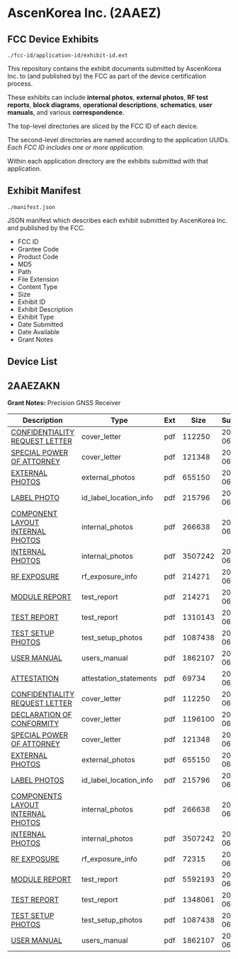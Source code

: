 # AscenKorea Inc. (2AAEZ)
## FCC Device Exhibits

```
./fcc-id/application-id/exhibit-id.ext
```

This repository contains the exhibit documents submitted by AscenKorea Inc. to (and published by) the FCC as part of the device certification process.

These exhibits can include **internal photos**, **external photos**, **RF test reports**, **block diagrams**, **operational descriptions**, **schematics**, **user manuals**, and various **correspondence**.

The top-level directories are sliced by the FCC ID of each device.

The second-level directories are named according to the application UUIDs. *Each FCC ID includes one or more application.*

Within each application directory are the exhibits submitted with that application. 

## Exhibit Manifest

```
./manifest.json
```

JSON manifest which describes each exhibit submitted by AscenKorea Inc. and published by the FCC.

- FCC ID
- Grantee Code
- Product Code
- MD5
- Path
- File Extension
- Content Type
- Size
- Exhibit ID
- Exhibit Description
- Exhibit Type
- Date Submitted
- Date Available
- Grant Notes

## Device List
## 2AAEZAKN
**Grant Notes:** Precision GNSS Receiver

| Description | Type | Ext | Size | Submitted | Available |
| ----------- | ---- | --- | ---- | --------- | --------- |
| [CONFIDENTIALITY REQUEST LETTER](2AAEZAKN/00f40bf88c5545c0c4c4b98a375a67fa/1991494.pdf) | cover_letter | pdf | 112250 | 2013-06-14 | 2013-06-14 |
| [SPECIAL POWER OF ATTORNEY](2AAEZAKN/00f40bf88c5545c0c4c4b98a375a67fa/1991501.pdf) | cover_letter | pdf | 121348 | 2013-06-14 | 2013-06-14 |
| [EXTERNAL PHOTOS](2AAEZAKN/00f40bf88c5545c0c4c4b98a375a67fa/1991516.pdf) | external_photos | pdf | 655150 | 2013-06-14 | 2013-06-14 |
| [LABEL PHOTO](2AAEZAKN/00f40bf88c5545c0c4c4b98a375a67fa/1991498.pdf) | id_label_location_info | pdf | 215796 | 2013-06-14 | 2013-06-14 |
| [COMPONENT LAYOUT INTERNAL PHOTOS](2AAEZAKN/00f40bf88c5545c0c4c4b98a375a67fa/1991493.pdf) | internal_photos | pdf | 266638 | 2013-06-14 | 2013-06-14 |
| [INTERNAL PHOTOS](2AAEZAKN/00f40bf88c5545c0c4c4b98a375a67fa/1991497.pdf) | internal_photos | pdf | 3507242 | 2013-06-14 | 2013-06-14 |
| [RF EXPOSURE](2AAEZAKN/00f40bf88c5545c0c4c4b98a375a67fa/1991568.pdf) | rf_exposure_info | pdf | 214271 | 2013-06-14 | 2013-06-14 |
| [MODULE REPORT](2AAEZAKN/00f40bf88c5545c0c4c4b98a375a67fa/1991568.pdf) | test_report | pdf | 214271 | 2013-06-14 | 2013-06-14 |
| [TEST REPORT](2AAEZAKN/00f40bf88c5545c0c4c4b98a375a67fa/1991571.pdf) | test_report | pdf | 1310143 | 2013-06-14 | 2013-06-14 |
| [TEST SETUP PHOTOS](2AAEZAKN/00f40bf88c5545c0c4c4b98a375a67fa/1991503.pdf) | test_setup_photos | pdf | 1087438 | 2013-06-14 | 2013-06-14 |
| [USER MANUAL](2AAEZAKN/00f40bf88c5545c0c4c4b98a375a67fa/1991504.pdf) | users_manual | pdf | 1862107 | 2013-06-14 | 2013-06-14 |
| [ATTESTATION](2AAEZAKN/57443c046854c53d01f40ae17c905d01/1991496.pdf) | attestation_statements | pdf | 69734 | 2013-06-14 | 2013-06-14 |
| [CONFIDENTIALITY REQUEST LETTER](2AAEZAKN/57443c046854c53d01f40ae17c905d01/1991494.pdf) | cover_letter | pdf | 112250 | 2013-06-14 | 2013-06-14 |
| [DECLARATION OF CONFORMITY](2AAEZAKN/57443c046854c53d01f40ae17c905d01/1991495.pdf) | cover_letter | pdf | 1196100 | 2013-06-14 | 2013-06-14 |
| [SPECIAL POWER OF ATTORNEY](2AAEZAKN/57443c046854c53d01f40ae17c905d01/1991501.pdf) | cover_letter | pdf | 121348 | 2013-06-14 | 2013-06-14 |
| [EXTERNAL PHOTOS](2AAEZAKN/57443c046854c53d01f40ae17c905d01/1991516.pdf) | external_photos | pdf | 655150 | 2013-06-14 | 2013-06-14 |
| [LABEL PHOTOS](2AAEZAKN/57443c046854c53d01f40ae17c905d01/1991498.pdf) | id_label_location_info | pdf | 215796 | 2013-06-14 | 2013-06-14 |
| [COMPONENTS LAYOUT INTERNAL PHOTOS](2AAEZAKN/57443c046854c53d01f40ae17c905d01/1991493.pdf) | internal_photos | pdf | 266638 | 2013-06-14 | 2013-06-14 |
| [INTERNAL PHOTOS](2AAEZAKN/57443c046854c53d01f40ae17c905d01/1991497.pdf) | internal_photos | pdf | 3507242 | 2013-06-14 | 2013-06-14 |
| [RF EXPOSURE](2AAEZAKN/57443c046854c53d01f40ae17c905d01/1991500.pdf) | rf_exposure_info | pdf | 72315 | 2013-06-14 | 2013-06-14 |
| [MODULE REPORT](2AAEZAKN/57443c046854c53d01f40ae17c905d01/1991499.pdf) | test_report | pdf | 5592193 | 2013-06-14 | 2013-06-14 |
| [TEST REPORT](2AAEZAKN/57443c046854c53d01f40ae17c905d01/1991502.pdf) | test_report | pdf | 1348061 | 2013-06-14 | 2013-06-14 |
| [TEST SETUP PHOTOS](2AAEZAKN/57443c046854c53d01f40ae17c905d01/1991503.pdf) | test_setup_photos | pdf | 1087438 | 2013-06-14 | 2013-06-14 |
| [USER MANUAL](2AAEZAKN/57443c046854c53d01f40ae17c905d01/1991504.pdf) | users_manual | pdf | 1862107 | 2013-06-14 | 2013-06-14 |
